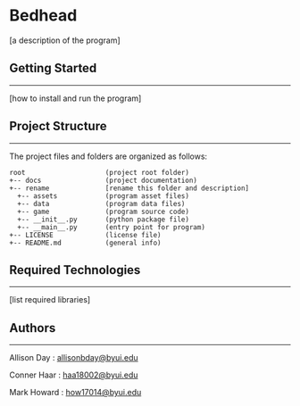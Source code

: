 # Bedhead

[a description of the program]

## Getting Started

---

[how to install and run the program]

## Project Structure

---

The project files and folders are organized as follows:

```
root                    (project root folder)
+-- docs                (project documentation)
+-- rename              [rename this folder and description]
  +-- assets            (program asset files)
  +-- data              (program data files)
  +-- game              (program source code)
  +-- __init__.py       (python package file)
  +-- __main__.py       (entry point for program)
+-- LICENSE             (license file)
+-- README.md           (general info)
```

## Required Technologies

---

[list required libraries]

## Authors

---

Allison Day : allisonbday@byui.edu

Conner Haar : haa18002@byui.edu

Mark Howard : how17014@byui.edu
